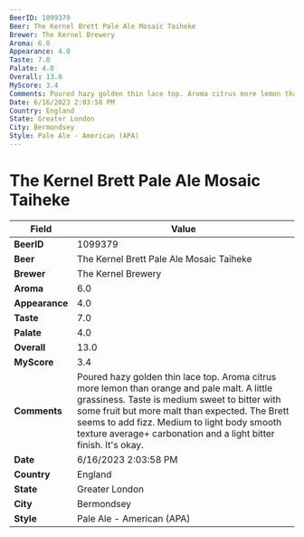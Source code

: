 ```yaml
---
BeerID: 1099379
Beer: The Kernel Brett Pale Ale Mosaic Taiheke
Brewer: The Kernel Brewery
Aroma: 6.0
Appearance: 4.0
Taste: 7.0
Palate: 4.0
Overall: 13.0
MyScore: 3.4
Comments: Poured hazy golden thin lace top. Aroma citrus more lemon than orange and pale malt. A little grassiness. Taste is medium sweet to bitter with some fruit but more malt than expected. The Brett seems to add fizz. Medium to light body smooth texture average+ carbonation and a light bitter finish. It's okay.
Date: 6/16/2023 2:03:58 PM
Country: England
State: Greater London
City: Bermondsey
Style: Pale Ale - American (APA)
---
```


# The Kernel Brett Pale Ale Mosaic Taiheke 

| Field         | Value |
|---------------|-------|
| **BeerID** | 1099379 |
| **Beer** | The Kernel Brett Pale Ale Mosaic Taiheke  |
| **Brewer** | The Kernel Brewery |
| **Aroma** | 6.0 |
| **Appearance** | 4.0 |
| **Taste** | 7.0 |
| **Palate** | 4.0 |
| **Overall** | 13.0 |
| **MyScore** | 3.4 |
| **Comments** | Poured hazy golden thin lace top. Aroma citrus more lemon than orange and pale malt. A little grassiness. Taste is medium sweet to bitter with some fruit but more malt than expected. The Brett seems to add fizz. Medium to light body smooth texture average+ carbonation and a light bitter finish. It's okay. |
| **Date** | 6/16/2023 2:03:58 PM |
| **Country** | England |
| **State** | Greater London |
| **City** | Bermondsey |
| **Style** | Pale Ale - American (APA) |
